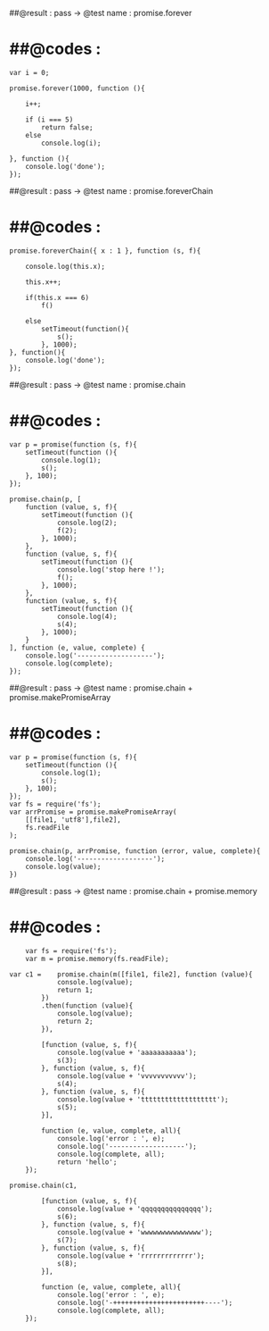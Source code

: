 

##@result  : pass -> @test name : promise.forever

##@codes   :
=================================================

	var i = 0;

	promise.forever(1000, function (){

		i++;

		if (i === 5)
			return false;
		else
			console.log(i);

	}, function (){
		console.log('done');
	});

##@result  : pass -> @test name : promise.foreverChain

##@codes   :
 =================================================

	promise.foreverChain({ x : 1 }, function (s, f){

		console.log(this.x);

		this.x++;

		if(this.x === 6)
			f()

		else
			setTimeout(function(){
				s();
			}, 1000);
	}, function(){
		console.log('done');
	});


##@result  : pass -> @test name : promise.chain

##@codes   :
=================================================

	var p = promise(function (s, f){
		setTimeout(function (){
			console.log(1);
			s();
		}, 100);
	});

	promise.chain(p, [
		function (value, s, f){
			setTimeout(function (){
				console.log(2);
				f(2);
			}, 1000);
		},
		function (value, s, f){
			setTimeout(function (){
				console.log('stop here !');
				f();
			}, 1000);
		},
		function (value, s, f){
			setTimeout(function (){
				console.log(4);
				s(4);
			}, 1000);
		}
	], function (e, value, complete) {
		console.log('-------------------');
		console.log(complete);
	});



##@result  : pass ->
 				@test name :
 						promise.chain + promise.makePromiseArray

##@codes   :
=================================================

	var p = promise(function (s, f){
		setTimeout(function (){
			console.log(1);
			s();
		}, 100);
	});
	var fs = require('fs');
	var arrPromise = promise.makePromiseArray(
		[[file1, 'utf8'],file2],
		fs.readFile
	);

	promise.chain(p, arrPromise, function (error, value, complete){
		console.log('-------------------');
		console.log(value);
	})



##@result  : pass -> @test name : promise.chain + promise.memory

##@codes   :
=================================================
	 	var fs = require('fs');
		var m = promise.memory(fs.readFile);

	var c1 =	promise.chain(m([file1, file2], function (value){
				console.log(value);
				return 1;
			})
			.then(function (value){
				console.log(value);
				return 2;
			}),

			[function (value, s, f){
				console.log(value + 'aaaaaaaaaaa');
				s(3);
			}, function (value, s, f){
				console.log(value + 'vvvvvvvvvvv');
				s(4);
			}, function (value, s, f){
				console.log(value + 'ttttttttttttttttttt');
				s(5);
			}],

			function (e, value, complete, all){
				console.log('error : ', e);
				console.log('-------------------');
				console.log(complete, all);
				return 'hello';
		});

	promise.chain(c1,

			[function (value, s, f){
				console.log(value + 'qqqqqqqqqqqqqqq');
				s(6);
			}, function (value, s, f){
				console.log(value + 'wwwwwwwwwwwwwww');
				s(7);
			}, function (value, s, f){
				console.log(value + 'rrrrrrrrrrrrr');
				s(8);
			}],

			function (e, value, complete, all){
				console.log('error : ', e);
				console.log('-+++++++++++++++++++++++----');
				console.log(complete, all);
		});


